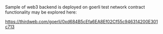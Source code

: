 
Sample of web3 backend is deployed on goerli test network
contract functionality may be explored here:

https://thirdweb.com/goerli/0xd684B5cEfa6EA8Ef02Cf55c946314200E301c713

